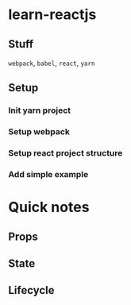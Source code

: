 # learn-reactjs
## Stuff
`webpack`, `babel`, `react`, `yarn`
## Setup
### Init yarn project
### Setup webpack
### Setup react project structure
### Add simple example


# Quick notes
## Props
## State
## Lifecycle
